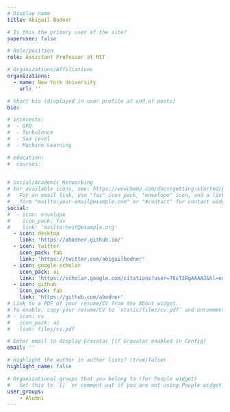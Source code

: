 ```yaml
---
# Display name
title: Abigail Bodner 

# Is this the primary user of the site?
superuser: false

# Role/position
role: Assistant Professor at MIT 

# Organizations/Affiliations
organizations:
  - name: New York University
    url: ''

# Short bio (displayed in user profile at end of posts)
bio: 

# interests:
#  - GFD
#  - Turbulence
#  - Sea Level
#  - Machine Learning

# education:
#  courses:
    

# Social/Academic Networking
# For available icons, see: https://wowchemy.com/docs/getting-started/page-builder/#icons
#   For an email link, use "fas" icon pack, "envelope" icon, and a link in the
#   form "mailto:your-email@example.com" or "#contact" for contact widget.
social:
#  - icon: envelope
#    icon_pack: fas
#    link: 'mailto:test@example.org'
  - icon: desktop
    link: 'https://abodner.github.io/'
  - icon: twitter
    icon_pack: fab
    link: 'https://twitter.com/abigailbodner'
  - icon: google-scholar
    icon_pack: ai
    link: 'https://scholar.google.com/citations?user=70cT3RgAAAAJ&hl=en&oi=ao'
  - icon: github
    icon_pack: fab
    link: 'https://github.com/abodner'
# Link to a PDF of your resume/CV from the About widget.
# To enable, copy your resume/CV to `static/files/cv.pdf` and uncomment the lines below.
# - icon: cv
#   icon_pack: ai
#   link: files/cv.pdf

# Enter email to display Gravatar (if Gravatar enabled in Config)
email: ''

# Highlight the author in author lists? (true/false)
highlight_name: false

# Organizational groups that you belong to (for People widget)
#   Set this to `[]` or comment out if you are not using People widget.
user_groups:
    - Alumni 
---
```


